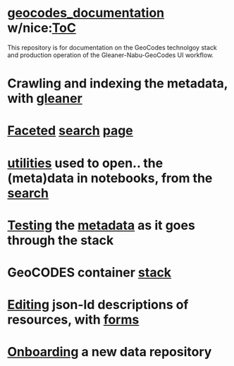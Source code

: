 # [geocodes_documentation](https://github.com/earthcube/geocodes_documentation) w/nice:[ToC](https://earthcube.github.io/geocodes_documentation/)

This repository is for documentation on the GeoCodes technolgoy stack and production operation of the Gleaner-Nabu-GeoCodes UI workflow. 

# Crawling and indexing the metadata, with [gleaner](https://github.com/earthcube/geocodes/blob/main/docs/indexing_with_gleanerio.md)

# [Faceted](https://github.com/earthcube/facetsearch) [search](http://geocodes.ddns.net/ec/GeoCODES) [page](https://dev.geocodes.earthcube.org/)

# [utilities](https://github.com/earthcube/earthcube_utilities) used to open.. the (meta)data in notebooks, from the [search](http://geocodes.ddns.net/ec/GeoCODES)

# [Testing](https://github.com/MBcode/ec/blob/master/test/ingestTesting.md) the [metadata](https://github.com/earthcube/GeoCODES-Metadata) as it goes through the stack

# GeoCODES container [stack](https://github.com/earthcube/geocodes)

# [Editing](https://addto.earthcube.org/#/) json-ld descriptions of resources, with [forms](https://github.com/earthcube/jsonld_forms)

# [Onboarding](onboarding.md) a new data repository
